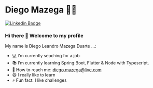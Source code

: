 # Diego Mazega :man_technologist:

[![Linkedin Badge](https://img.shields.io/badge/-LinkedIn-blue?style=flat-square&logo=Linkedin&logoColor=white&link=https://www.linkedin.com/in/diego-duarte-85b92b1a1/)](https://www.linkedin.com/in/diego-duarte-85b92b1a1/)

### Hi there 👋 Welcome to my profile

My name is Diego Leandro Mazega Duarte ...:

- :computer: I’m currently seaching for a job
- :books: I’m currently learning Spring Boot, Flutter & Node with Typescript.
- :email: How to reach me: diego.mazega@live.com
- 😄 I really like to learn
- ⚡ Fun fact: I like challenges 
